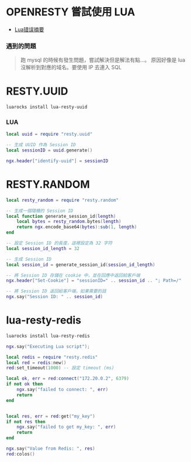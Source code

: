 # OPENRESTY 嘗試使用 LUA

- [Lua错误摘要](https://www.cnblogs.com/ykpkris/p/13180882.html)


### 遇到的問題
> 跑 mysql 的時候有發生問題，嘗試解決但是解法有點...。 原因好像是 lua 沒解析到對應的域名。要使用 IP 去連入 SQL


# RESTY.UUID
```sh
luarocks install lua-resty-uuid

```
### LUA
```lua
local uuid = require "resty.uuid"

-- 生成 UUID 作為 Session ID
local sessionID = uuid.generate()

ngx.header["identify-uuid"] = sessionID
```


# RESTY.RANDOM

```lua
local resty_random = require "resty.random"

-- 生成一個隨機的 Session ID
local function generate_session_id(length)
    local bytes = resty_random.bytes(length)
    return ngx.encode_base64(bytes):sub(1, length)
end

-- 設定 Session ID 的長度，這裡設定為 32 字符
local session_id_length = 32

-- 生成 Session ID
local session_id = generate_session_id(session_id_length)

-- 將 Session ID 存儲在 cookie 中，並在回應中返回給客戶端
ngx.header["Set-Cookie"] = "sessionID=" .. session_id .. "; Path=/"

-- 將 Session ID 返回給客戶端，如果需要的話
ngx.say("Session ID: " .. session_id)
```


# lua-resty-redis
```sh
luarocks install lua-resty-redis
```

```lua
ngx.say("Executing Lua script");

local redis = require "resty.redis"
local red = redis:new()
red:set_timeout(1000) -- 設定 timeout (ms)

local ok, err = red:connect("172.20.0.2", 6379)
if not ok then
    ngx.say("failed to connect: ", err)
    return
end


local res, err = red:get("my_key")
if not res then
    ngx.say("failed to get my_key: ", err)
    return
end

ngx.say("Value from Redis: ", res)
red:colos()
```